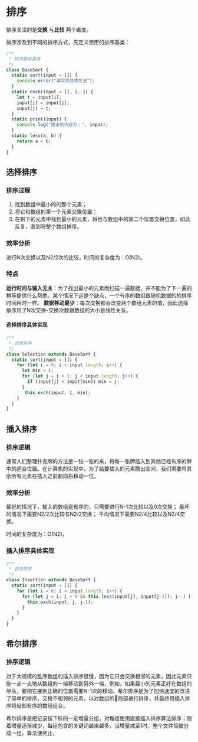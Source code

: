 # 排序

排序关注的是**交换** 与**比较** 两个维度。

排序涉及到不同的排序方式，先定义使用的排序基类：

```js
/**
 * 排序数组基类
 */
class BaseSort {
  static sort(input = []) {
    console.error("请实现具体方法");
  }
  static exch(input = [], i, j) {
    let t = input[i];
    input[i] = input[j];
    input[j] = t;
  }
  static print(input) {
    console.log("输出的内容为：", input);
  }
  static less(a, b) {
    return a < b;
  }
}
```


## 选择排序

### 排序过程

1. 找到数组中最小的的那个元素；
2. 将它和数组的第一个元素交换位置；
3. 在剩下的元素中找到最小的元素，将他与数组中的第二个位置交换位置，如此反复，直到将整个数组排序。

### 效率分析

进行N次交换以及N2/2次的比较，时间的复杂度为：O(N2)。

### 特点

**运行时间与输入无关**：为了找出最小的元素而扫描一遍数据，并不能为了下一遍的稍等提供什么帮助。某个情况下这是个缺点，一个有序的数组跟随机数据的的排序时间用时一样。
**数据移动最少**：每次交换都会改变两个数组元素的值，因此选择排序用了N次交换-交换次数跟数组的大小是线性关系。

#### 选择排序具体实现

```js
/**
 * 选择排序
 */
class Selection extends BaseSort {
  static sort(input = []) {
    for (let i = 0; i < input.length; i++) {
      let min = i;
      for (let j = i + 1; j < input.length; j++) {
        if (input[j] < input[min]) min = j;
      }
       this.exch(input, i, min);
    }
  }
}

```

## 插入排序

### 排序逻辑

通常人们整理扑克牌的方法是一张一张的来，将每一张牌插入到其他已经有序的牌中的适合位置。在计算机的实现中，为了给要插入的元素腾出空间，我们需要将其余所有元素在插入之前都向右移动一位。

### 效率分析

最好的情况下，输入的数组是有序的，只需要进行N-1次比较以及0次交换；
最坏的情况下需要N2/2次比较与N2/2交换；
平均情况下需要N2/4比较以及N2/4交换。

时间的复杂度为：O(N2)。

### 插入排序具体实现

```js
/**
 * 选择排序
 */
class Insertion extends BaseSort {
  static sort(input = []) {
    for (let i = 0; i < input.length; i++) {
      for (let j = i; j > 0 && this.less(input[j], input[j-1]); j--) {
        this.exch(input, j, j-1);
      }
    }
  }
}
```

## 希尔排序

### 排序逻辑

对于大规模的乱序数组的插入排序很慢，因为它只会交换相邻的元素，因此元素只能一点一点地从数组的一端移动到另外一端，例如，如果最小的元素正好在数组的尽头，要把它挪到正确的位置需要N-1次的移动。希尔排序是为了加快速度的改进了简单的排序，交换不相邻的元素，以对数组的局部进行排序，并最终用插入排序将局部有序的数组组合。

希尔排序是把记录按下标的一定增量分组，对每组使用直接插入排序算法排序；随着增量逐渐减少，每组包含的关键词越来越多，当增量减至1时，整个文件恰被分成一组，算法便终止。